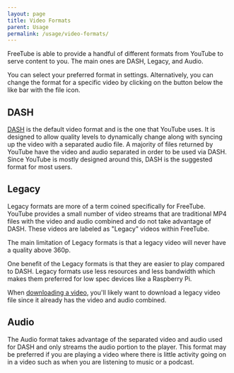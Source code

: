 ```yaml
---
layout: page
title: Video Formats
parent: Usage
permalink: /usage/video-formats/
---
```


FreeTube is able to provide a handful of different formats from YouTube to serve content to you. The main ones are DASH, Legacy, and Audio.

You can select your preferred format in settings. Alternatively, you can change the format for a specific video by clicking on the button below the like bar with the file icon.

## DASH

[DASH](https://en.wikipedia.org/wiki/Dynamic_Adaptive_Streaming_over_HTTP) is the default video format and is the one that YouTube uses. It is designed to allow quality levels to dynamically change along with syncing up the video with a separated audio file. A majority of files returned by YouTube have the video and audio separated in order to be used via DASH. Since YouTube is mostly designed around this, DASH is the suggested format for most users.

## Legacy

Legacy formats are more of a term coined specifically for FreeTube. YouTube provides a small number of video streams that are traditional MP4 files with the video and audio combined and do not take advantage of DASH. These videos are labeled as "Legacy" videos within FreeTube.

The main limitation of Legacy formats is that a legacy video will never have a quality above 360p.

One benefit of the Legacy formats is that they are easier to play compared to DASH. Legacy formats use less resources and less bandwidth which makes them preferred for low spec devices like a Raspberry Pi.

When [downloading a video](/usage/downloading-videos), you'll likely want to download a legacy video file since it already has the video and audio combined.

## Audio

The Audio format takes advantage of the separated video and audio used for DASH and only streams the audio portion to the player. This format may be preferred if you are playing a video where there is little activity going on in a video such as when you are listening to music or a podcast.
